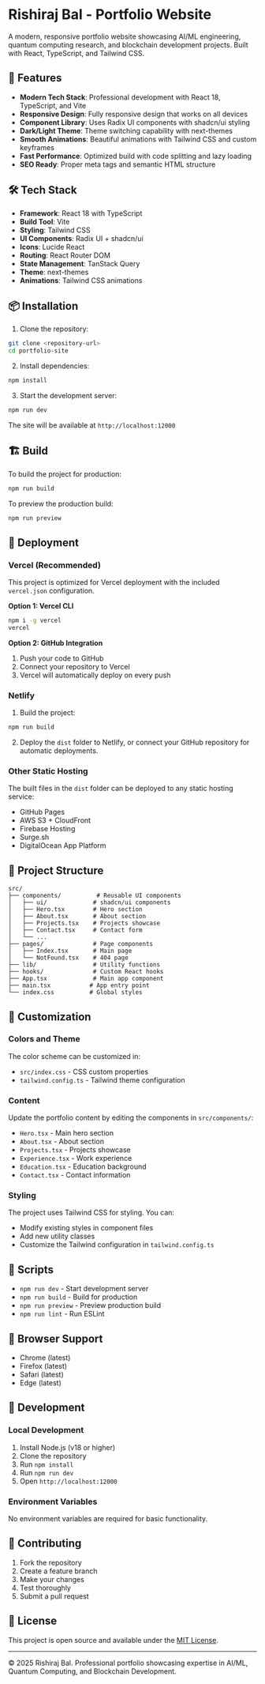 # Rishiraj Bal - Portfolio Website

A modern, responsive portfolio website showcasing AI/ML engineering, quantum computing research, and blockchain development projects. Built with React, TypeScript, and Tailwind CSS.

## 🚀 Features

- **Modern Tech Stack**: Professional development with React 18, TypeScript, and Vite
- **Responsive Design**: Fully responsive design that works on all devices
- **Component Library**: Uses Radix UI components with shadcn/ui styling
- **Dark/Light Theme**: Theme switching capability with next-themes
- **Smooth Animations**: Beautiful animations with Tailwind CSS and custom keyframes
- **Fast Performance**: Optimized build with code splitting and lazy loading
- **SEO Ready**: Proper meta tags and semantic HTML structure

## 🛠️ Tech Stack

- **Framework**: React 18 with TypeScript
- **Build Tool**: Vite
- **Styling**: Tailwind CSS
- **UI Components**: Radix UI + shadcn/ui
- **Icons**: Lucide React
- **Routing**: React Router DOM
- **State Management**: TanStack Query
- **Theme**: next-themes
- **Animations**: Tailwind CSS animations

## 📦 Installation

1. Clone the repository:
```bash
git clone <repository-url>
cd portfolio-site
```

2. Install dependencies:
```bash
npm install
```

3. Start the development server:
```bash
npm run dev
```

The site will be available at `http://localhost:12000`

## 🏗️ Build

To build the project for production:

```bash
npm run build
```

To preview the production build:

```bash
npm run preview
```

## 🚀 Deployment

### Vercel (Recommended)

This project is optimized for Vercel deployment with the included `vercel.json` configuration.

**Option 1: Vercel CLI**
```bash
npm i -g vercel
vercel
```

**Option 2: GitHub Integration**
1. Push your code to GitHub
2. Connect your repository to Vercel
3. Vercel will automatically deploy on every push

### Netlify

1. Build the project:
```bash
npm run build
```

2. Deploy the `dist` folder to Netlify, or connect your GitHub repository for automatic deployments.

### Other Static Hosting

The built files in the `dist` folder can be deployed to any static hosting service:
- GitHub Pages
- AWS S3 + CloudFront
- Firebase Hosting
- Surge.sh
- DigitalOcean App Platform

## 📁 Project Structure

```
src/
├── components/          # Reusable UI components
│   ├── ui/             # shadcn/ui components
│   ├── Hero.tsx        # Hero section
│   ├── About.tsx       # About section
│   ├── Projects.tsx    # Projects showcase
│   ├── Contact.tsx     # Contact form
│   └── ...
├── pages/              # Page components
│   ├── Index.tsx       # Main page
│   └── NotFound.tsx    # 404 page
├── lib/                # Utility functions
├── hooks/              # Custom React hooks
├── App.tsx             # Main app component
├── main.tsx           # App entry point
└── index.css          # Global styles
```

## 🎨 Customization

### Colors and Theme

The color scheme can be customized in:
- `src/index.css` - CSS custom properties
- `tailwind.config.ts` - Tailwind theme configuration

### Content

Update the portfolio content by editing the components in `src/components/`:
- `Hero.tsx` - Main hero section
- `About.tsx` - About section
- `Projects.tsx` - Projects showcase
- `Experience.tsx` - Work experience
- `Education.tsx` - Education background
- `Contact.tsx` - Contact information

### Styling

The project uses Tailwind CSS for styling. You can:
- Modify existing styles in component files
- Add new utility classes
- Customize the Tailwind configuration in `tailwind.config.ts`

## 🔧 Scripts

- `npm run dev` - Start development server
- `npm run build` - Build for production
- `npm run preview` - Preview production build
- `npm run lint` - Run ESLint

## 📱 Browser Support

- Chrome (latest)
- Firefox (latest)
- Safari (latest)
- Edge (latest)

## 🔧 Development

### Local Development

1. Install Node.js (v18 or higher)
2. Clone the repository
3. Run `npm install`
4. Run `npm run dev`
5. Open `http://localhost:12000`

### Environment Variables

No environment variables are required for basic functionality.

## 🤝 Contributing

1. Fork the repository
2. Create a feature branch
3. Make your changes
4. Test thoroughly
5. Submit a pull request

## 📄 License

This project is open source and available under the [MIT License](LICENSE).

---

© 2025 Rishiraj Bal. Professional portfolio showcasing expertise in AI/ML, Quantum Computing, and Blockchain Development.
